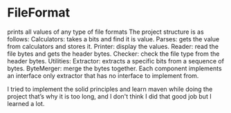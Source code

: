 # FileFormat
 prints all values of any type of file formats
The project structure is as follows:
	Calculators: takes a bits and find it is value.
	Parses: gets the value from calculators and stores it.
	Printer: display the values.
	Reader: read the file bytes and gets the header bytes.
	Checker: check the file type from the header bytes.
Utilities:
	Extractor: extracts a specific bits from a sequence of bytes.
	ByteMerger: merge the bytes together.
Each component implements an interface only extractor that has no interface to implement from.

I tried to implement the solid principles and learn maven while doing the project that’s why it is too long, and I don't think I did that good job but I learned a lot.	
